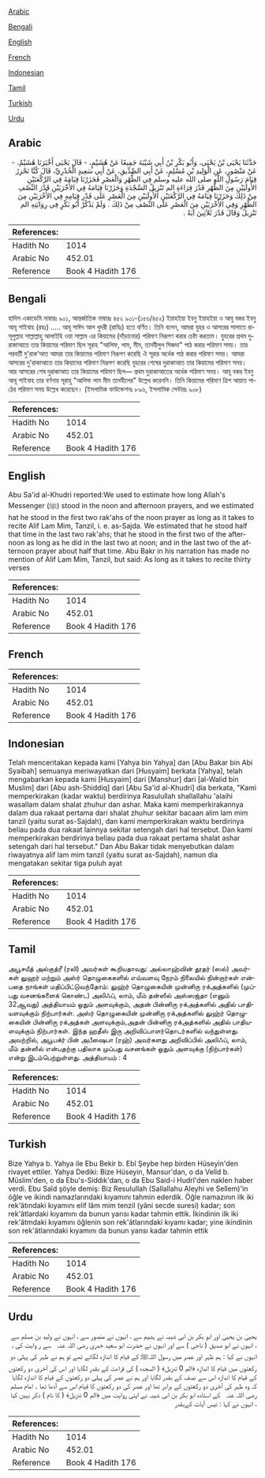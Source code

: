 [Arabic](#arabic)

[Bengali](#bengali)

[English](#english)

[French](#french)

[Indonesian](#indonesian)

[Tamil](#tamil)

[Turkish](#turkish)

[Urdu](#urdu)

## Arabic


<div dir="rtl" lang="ar" style={{fontSize:'larger',backgroundColor:'#f8f9fa',padding:20}}>
حَدَّثَنَا يَحْيَى بْنُ يَحْيَى، وَأَبُو بَكْرِ بْنُ أَبِي شَيْبَةَ جَمِيعًا عَنْ هُشَيْمٍ، - قَالَ يَحْيَى أَخْبَرَنَا هُشَيْمٌ، - عَنْ مَنْصُورٍ، عَنِ الْوَلِيدِ بْنِ مُسْلِمٍ، عَنْ أَبِي الصِّدِّيقِ، عَنْ أَبِي سَعِيدٍ الْخُدْرِيِّ، قَالَ كُنَّا نَحْزِرُ قِيَامَ رَسُولِ اللَّهِ صلى الله عليه وسلم فِي الظُّهْرِ وَالْعَصْرِ فَحَزَرْنَا قِيَامَهُ فِي الرَّكْعَتَيْنِ الأُولَيَيْنِ مِنَ الظُّهْرِ قَدْرَ قِرَاءَةِ الم تَنْزِيلُ السَّجْدَةِ وَحَزَرْنَا قِيَامَهُ فِي الأُخْرَيَيْنِ قَدْرَ النِّصْفِ مِنْ ذَلِكَ وَحَزَرْنَا قِيَامَهُ فِي الرَّكْعَتَيْنِ الأُولَيَيْنِ مِنَ الْعَصْرِ عَلَى قَدْرِ قِيَامِهِ فِي الأُخْرَيَيْنِ مِنَ الظُّهْرِ وَفِي الأُخْرَيَيْنِ مِنَ الْعَصْرِ عَلَى النِّصْفِ مِنْ ذَلِكَ ‏.‏ وَلَمْ يَذْكُرْ أَبُو بَكْرٍ فِي رِوَايَتِهِ الم تَنْزِيلُ وَقَالَ قَدْرَ ثَلاَثِينَ آيَةً ‏.‏
</div>
<div style={{backgroundColor:'#f8f9fa',padding:20, marginBottom: 10}}><table> <thead> <tr> <th>References:</th> <th></th> </tr> </thead> <tbody><tr><td>Hadith No</td><td>1014</td></tr><tr><td>Arabic No</td><td>452.01</td></tr><tr><td>Reference</td><td>Book 4 Hadith 176</td></tr></tbody></table></div>

## Bengali


<div dir="ltr" lang="bn" style={{fontSize:'larger',backgroundColor:'#f8f9fa',padding:20}}>
হাদিস একাডেমি নাম্বারঃ ৯০১, আন্তর্জাতিক নাম্বারঃ ৪৫২ ৯০১-(১৫৬/৪৫২) ইয়াহইয়া ইবনু ইয়াহইয়া ও আবূ বকর ইবনু আবূ শাইবাহ (রহঃ) ..... আবূ সাঈদ আল খুদরী (রাযিঃ) হতে বর্ণিত। তিনি বলেন, আমরা যুহর ও আসরের সালাতে রাসূলুল্লাহ সাল্লাল্লাহু আলাইহি ওয়া সাল্লাম এর কিয়ামের (দাঁড়ানোর) পরিমাণ নিরূপণ করার চেষ্টা করতাম। যুহরের প্রথম দুরাকাআতে তার কিয়ামের পরিমাণ ছিল সূরাহ "আলিফ, লাম, মীম, তানযীলুল সিজদা" পাঠ করার পরিমাণ সময়। তার পরবর্তী দু'রাক’আত আমরা তার কিয়ামের পরিমাণ নিরূপণ করেছি ঐ সূরার অর্ধেক পাঠ করার পরিমাণ সময়। আমরা আসরের দু'রাকাআতে তার কিয়ামের পরিমাণ নিরূপণ করেছি যুহরের শেষের দুরাকাআত তার কিয়ামের পরিমাণ সময়। আর আসরের শেষ দুরাকাআত তার কিয়ামের পরিমাণ ছিল— প্রথম দুরাকাআতের অর্ধেক পরিমাণ সময়। আবূ বকর ইবনু আবূ শাইবাহ তার বর্ণনায় সূরাহু "আলিফ লাম মীম তানযীলের" উল্লেখ করেননি। তিনি কিয়ামের পরিমাণ ত্রিশ আয়াত পাঠের পরিমাণ সময় উল্লেখ করেছেন। (ইসলামিক ফাউন্ডেশনঃ ৮৯৬, ইসলামিক সেন্টারঃ ৯০৮)
</div>
<div style={{backgroundColor:'#f8f9fa',padding:20, marginBottom: 10}}><table> <thead> <tr> <th>References:</th> <th></th> </tr> </thead> <tbody><tr><td>Hadith No</td><td>1014</td></tr><tr><td>Arabic No</td><td>452.01</td></tr><tr><td>Reference</td><td>Book 4 Hadith 176</td></tr></tbody></table></div>

## English


<div dir="ltr" lang="en" style={{fontSize:'larger',backgroundColor:'#f8f9fa',padding:20}}>
Abu Sa'id al-Khudri reported:We used to estimate how long Allah's Messenger (ﷺ) stood in the noon and afternoon prayers, and we estimated hat he stood in the first two rak'ahs of the noon prayer as long as it takes to recite Alif Lam Mim, Tanzil, i. e. as-Sajda. We estimated that he stood half that time in the last two rak'ahs; that he stood in the first two of the afternoon as long as he did in the last two at noon; and in the last two of the afternoon prayer about half that time. Abu Bakr in his narration has made no mention of Alif Lam Mim, Tanzil, but said: As long as it takes to recite thirty verses
</div>
<div style={{backgroundColor:'#f8f9fa',padding:20, marginBottom: 10}}><table> <thead> <tr> <th>References:</th> <th></th> </tr> </thead> <tbody><tr><td>Hadith No</td><td>1014</td></tr><tr><td>Arabic No</td><td>452.01</td></tr><tr><td>Reference</td><td>Book 4 Hadith 176</td></tr></tbody></table></div>

## French


<div dir="ltr" lang="fr" style={{fontSize:'larger',backgroundColor:'#f8f9fa',padding:20}}>

</div>
<div style={{backgroundColor:'#f8f9fa',padding:20, marginBottom: 10}}><table> <thead> <tr> <th>References:</th> <th></th> </tr> </thead> <tbody><tr><td>Hadith No</td><td>1014</td></tr><tr><td>Arabic No</td><td>452.01</td></tr><tr><td>Reference</td><td>Book 4 Hadith 176</td></tr></tbody></table></div>

## Indonesian


<div dir="ltr" lang="id" style={{fontSize:'larger',backgroundColor:'#f8f9fa',padding:20}}>
Telah menceritakan kepada kami [Yahya bin Yahya] dan [Abu Bakar bin Abi Syaibah] semuanya meriwayatkan dari [Husyaim] berkata [Yahya], telah mengabarkan kepada kami [Husyaim] dari [Manshur] dari [al-Walid bin Muslim] dari [Abu ash-Shiddiq] dari [Abu Sa'id al-Khudri] dia berkata, "Kami memperkirakan (kadar waktu) berdirinya Rasulullah shallallahu 'alaihi wasallam dalam shalat zhuhur dan ashar. Maka kami memperkirakannya dalam dua rakaat pertama dari shalat zhuhur sekitar bacaan alim lam mim tanzil (yaitu surat as-Sajdah), dan kami memperkirakan waktu berdirinya beliau pada dua rakaat lainnya sekitar setengah dari hal tersebut. Dan kami memperkirakan berdirinya beliau pada dua rakaat pertama shalat ashar setengah dari hal tersebut." Dan Abu Bakar tidak menyebutkan dalam riwayatnya alif lam mim tanzil (yaitu surat as-Sajdah), namun dia mengatakan sekitar tiga puluh ayat
</div>
<div style={{backgroundColor:'#f8f9fa',padding:20, marginBottom: 10}}><table> <thead> <tr> <th>References:</th> <th></th> </tr> </thead> <tbody><tr><td>Hadith No</td><td>1014</td></tr><tr><td>Arabic No</td><td>452.01</td></tr><tr><td>Reference</td><td>Book 4 Hadith 176</td></tr></tbody></table></div>

## Tamil


<div dir="ltr" lang="ta" style={{fontSize:'larger',backgroundColor:'#f8f9fa',padding:20}}>
அபூசயீத் அல்குத்ரீ (ரலி) அவர்கள் கூறியதாவது: அல்லாஹ்வின் தூதர் (ஸல்) அவர்கள் லுஹர் மற்றும் அஸ்ர் தொழுகைகளில் எவ்வளவு நேரம் நிலையில் நின்றார்கள் என்பதை நாங்கள் மதிப்பிட்டுவந்தோம்: லுஹ்ர் தொழுகையின் முன்னிரு ரக்அத்களில் (முப்பது வசனங்களைக் கொண்ட) அலிஃப், லாம், மீம் தன்ஸீல் அஸ்ஸஜ்தா (எனும் 32ஆவது) அத்தியாயம் ஓதும் அளவுக்கும், அதன் பின்னிரு ரக்அத்களில் அதில் பாதியளவுக்கும் நிற்பார்கள். அஸ்ர் தொழுகையின் முன்னிரு ரக்அத்களில் லுஹ்ர் தொழுகையின் பின்னிரு ரக்அத்கள் அளவுக்கும்,அதன் பின்னிரு ரக்அத்களில் அதில் பாதியளவுக்கும் நிற்பார்கள். இந்த ஹதீஸ் இரு அறிவிப்பாளர்தொடர்களில் வந்துள்ளது. அவற்றில், அபூபக்ர் பின் அபீஷைபா (ரஹ்) அவர்களது அறிவிப்பில் அலிஃப், லாம், மீம் தன்ஸீல் என்பதற்கு பதிலாக முப்பது வசனங்கள் ஓதும் அளவுக்கு (நிற்பார்கள்) என்று இடம்பெற்றுள்ளது. அத்தியாயம் : 4
</div>
<div style={{backgroundColor:'#f8f9fa',padding:20, marginBottom: 10}}><table> <thead> <tr> <th>References:</th> <th></th> </tr> </thead> <tbody><tr><td>Hadith No</td><td>1014</td></tr><tr><td>Arabic No</td><td>452.01</td></tr><tr><td>Reference</td><td>Book 4 Hadith 176</td></tr></tbody></table></div>

## Turkish


<div dir="ltr" lang="tr" style={{fontSize:'larger',backgroundColor:'#f8f9fa',padding:20}}>
Bize Yahya b. Yahya ile Ebu Bekir b. Ebî Şeybe hep birden Hüseyin'den rivayet ettiler. Yahya Dediki: Bize Hüseyin, Mansur'dan, o da Velîd b. Müslim'den, o da Ebu's-Siddık'dan, o da Ebu Said-i Hudrî'den naklen haber verdi. Ebu Saîd şöyle demiş: Biz ResuIullah (Sallallahu Aleyhi ve Sellem)'in öğle ve ikindi namazlarındaki kıyamını tahmin ederdik. Öğle namazının ilk iki rek'âtındaki kıyamını elif lâm mim tenzil (yâni secde suresi) kadar; son rek'âtlardaki kıyamını da bunun yarısı kadar tahmin ettik. İkindinin ilk iki rek'âtmdaki kıyamını öğlenin son rek'âtlarındaki kıyamı kadar; yine ikindinin son rek'âtlanndaki kıyamını da bunun yansı kadar tahmin ettik
</div>
<div style={{backgroundColor:'#f8f9fa',padding:20, marginBottom: 10}}><table> <thead> <tr> <th>References:</th> <th></th> </tr> </thead> <tbody><tr><td>Hadith No</td><td>1014</td></tr><tr><td>Arabic No</td><td>452.01</td></tr><tr><td>Reference</td><td>Book 4 Hadith 176</td></tr></tbody></table></div>

## Urdu


<div dir="rtl" lang="ur" style={{fontSize:'larger',backgroundColor:'#f8f9fa',padding:20}}>
یحییٰ بن یحییٰ اور ابو بکر بن ابی شیبہ نے ہشیم سے ، انہوں نے منصور سے ، انہوں نے ولید بن مسلم سے ، انہوں نے ابو صدیق ( ناجی ) سے اور انہوں نے حضرت ابو سعید خدری ‌رضی ‌اللہ ‌عنہ ‌ ‌ سے ر وایت کی ، انہوں نے کہا : ہم ظہر اور عصر میں رسول اللہﷺ کے قیام کا اندازہ لگاتے تھے تو ہم نے ظہر کی پہلی دو رکعتوں میں قیام کا اندازہ ﴿الم 0 تنزيل﴾ ( السجدہ ) کی قراءت کے بقدر لگایا اور اس کی آخری دو رکعتوں کے قیام کا اندازہ اس سے نصف کے بقدر لگایا اور ہم نے عصر کی پہلی دو رکعتوں کے قیام کا اندازہ لگایا کہ وہ ظہر کی آخری دو رکعتوں کے برابر تھا اور عصر کی دو رکعتوں کا قیام اس سے آدھا تھا ۔ امام مسلم ‌رضی ‌اللہ ‌عنہ ‌ ‌ کے استادہ ابو بکر بن ابی شیبہ نے اپنی روایت میں ﴿الم 0 تنزيل﴾ ( کا نام ) ذکر نہیں کیا ، انہوں نے کہا : تیس آیات کےبقدر
</div>
<div style={{backgroundColor:'#f8f9fa',padding:20, marginBottom: 10}}><table> <thead> <tr> <th>References:</th> <th></th> </tr> </thead> <tbody><tr><td>Hadith No</td><td>1014</td></tr><tr><td>Arabic No</td><td>452.01</td></tr><tr><td>Reference</td><td>Book 4 Hadith 176</td></tr></tbody></table></div>
